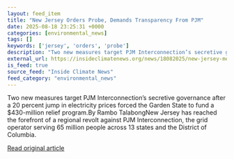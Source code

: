 ```yaml
---
layout: feed_item
title: "New Jersey Orders Probe, Demands Transparency From PJM"
date: 2025-08-18 23:25:31 +0000
categories: [environmental_news]
tags: []
keywords: ['jersey', 'orders', 'probe']
description: "Two new measures target PJM Interconnection’s secretive governance after a 20 percent jump in electricity prices forced the Garden State to fund a $430-milli..."
external_url: https://insideclimatenews.org/news/18082025/new-jersey-measures-demand-pjm-interconnection-transparency/
is_feed: true
source_feed: "Inside Climate News"
feed_category: "environmental_news"
---
```


Two new measures target PJM Interconnection’s secretive governance after a 20 percent jump in electricity prices forced the Garden State to fund a $430-million relief program.By Rambo TalabongNew Jersey has reached the forefront of a regional revolt against PJM Interconnection, the grid operator serving 65 million people across 13 states and the District of Columbia.&nbsp;

[Read original article](https://insideclimatenews.org/news/18082025/new-jersey-measures-demand-pjm-interconnection-transparency/)

